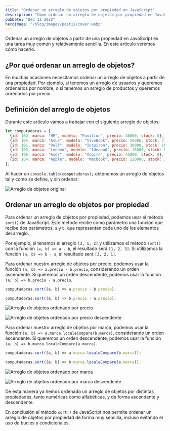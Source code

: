 ```yaml
---
title: "Ordenar un arreglo de objetos por propiedad en JavaScript"
description: "Cómo ordenar un arreglo de objetos por propiedad en JavaScript"
pubDate: "Dec 12 2022"
heroImage: "/blog/images/post11/cover.webp"
---
```


Ordenar un arreglo de objetos a partir de una propiedad en JavaScript es una tarea muy común y relativamente sencilla. En este artículo veremos cómo hacerlo.

## ¿Por qué ordenar un arreglo de objetos?

En muchas ocasiones necesitamos ordenar un arreglo de objetos a partir de una propiedad. Por ejemplo, si tenemos un arreglo de usuarios y queremos ordenarlos por nombre, o si tenemos un arreglo de productos y queremos ordenarlos por precio.

## Definición del arreglo de objetos

Durante este artículo vamos a trabajar con el siguiente arreglo de objetos:

```js
let computadoras = [
  {id: 102, marca: "HP", modelo: "Pavilion", precio: 40000, stock: 5},
  {id: 105, marca: "Asus", modelo: "VivoBook", precio: 50000, stock: 7},
  {id: 101, marca: "Dell", modelo: "Inspiron", precio: 30000, stock: 10},
  {id: 103, marca: "Lenovo", modelo: "Ideapad", precio: 35000, stock: 8},
  {id: 106, marca: "Acer", modelo: "Aspire", precio: 45000, stock: 6},
  {id: 104, marca: "Apple", modelo: "Macbook", precio: 120000, stock: 3},
];
```

Al hacer un `console.table(computadoras);` obtenemos un arreglo de objetos tal y como se define, y sin ordenar:

![Arreglo de objetos original](/blog/images/post11/1.webp)

## Ordenar un arreglo de objetos por propiedad

Para ordenar un arreglo de objetos por propiedad, podemos usar el método `sort()` de JavaScript. Este método recibe como parámetro una función que recibe dos parámetros, `a` y `b`, que representan cada uno de los elementos del arreglo.

Por ejemplo, si tenemos el arreglo `[3, 1, 2]` y utilizamos el método `sort()` con la función `(a, b) => a - b`, el resultado será `[1, 2, 3]`. Si utilizamos la función `(a, b) => b - a`, el resultado será `[3, 2, 1]`.

Para ordenar nuestro arreglo de objetos por precio, podemos usar la función `(a, b) => a.precio - b.precio`, considerando un orden ascendente. Si queremos un orden descendente, podemos usar la función `(a, b) => b.precio - a.precio`.

```js
computadoras.sort((a, b) => a.precio - b.precio);

computadoras.sort((a, b) => b.precio - a.precio);
```

![Arreglo de objetos ordenado por precio](/blog/images/post11/2.webp)

![Arreglo de objetos ordenado por precio descendente](/blog/images/post11/3.webp)

Para ordenar nuestro arreglo de objetos por marca, podemos usar la función `(a, b) => a.marca.localeCompare(b.marca)`, considerando un orden ascendente. Si queremos un orden descendente, podemos usar la función `(a, b) => b.marca.localeCompare(a.marca)`.

```js
computadoras.sort((a, b) => a.marca.localeCompare(b.marca));

computadoras.sort((a, b) => b.marca.localeCompare(a.marca));
```

![Arreglo de objetos ordenado por marca](/blog/images/post11/4.webp)

![Arreglo de objetos ordenado por marca descendente](/blog/images/post11/5.webp)

De esta manera ya hemos ordenado un arreglo de objetos por distintas propiedades, tanto numéricas como alfabéticas, y de forma ascendente y descendente.

En conclusión el método `sort()` de JavaScript nos permite ordenar un arreglo de objetos por propiedad de forma muy sencilla, incluso evitando el uso de bucles y condicionales.